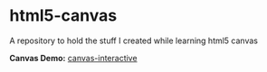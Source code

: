 # html5-canvas
A repository to hold the stuff I created while learning html5 canvas

**Canvas Demo:** [canvas-interactive](https://m-yasir.github.io/html5-canvas/docs/)
